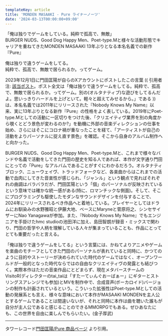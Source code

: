 ```yaml
---
templateKey: article
title: 'MONDEN MASAAKI - Pure ライナーノーツ'
date: '2024-03-13T00:00:00+09:00'
---
```

「俺は独りでゲームをしている。純粋で孤高で、無敵」<br>
BURGER NUDS、Good Dog Happy Men、Poet-type.Mと様々な活動形態でキャリアを重ねてきたMONDEN MASAAKI 13年ぶりとなる本名名義での新作『Pure』

俺は独りで違うゲームをしてる。<br>
純粋で、孤高で、無敵で居られるか。ってゲーム。

2023年12月1日に門田匡陽が自らのXアカウントにポストしたこの言葉 (( 引用者注: [該当ポスト](https://twitter.com/Poet_type_M/status/1730597840773410955)。ポスト全文は「俺は独りで違うゲームをしてる。純粋で、孤高で、無敵で居られるか。ってゲーム。別の(オルタナティブ)な遊びをしてるんだよ。思いっきりハードルを上げといて。軽々と超えてみせるから。」である )) は、本名名義では2011年にリリースされた『Nobody Knows My Name』以来、実に13年ぶりとなる新作『Pure』の性格をよく表している。2019年にPoet-type.Mとしての活動に一区切りをつけた後、「クリエイティヴ業界を別の角度から覗くとどう景色が変わるのか?」を動機に外部の音楽ディレクションの仕事を始め、さらにはそこにコロナ禍が重なったことを経て、「アーティストが自己の活動をよりパーソナルに捉え直す景色」を確認。そこから自身のアルバム制作へと向かった。

BURGER NUDS、Good Dog Happy Men、Poet-type.Mと、これまで様々なバンドや名義で活動をしてきた門田の歴史を知る人であれば、本作が文字通り門田にとっての「Pure」なアルバムであることがすぐにわかるだろう。オルタナティブロック、ニューウェイヴ、トラッドフォークなど、各楽曲からはこれまでの活動で血肉にしてきた音楽性が感じられ、「ジャンル」という観点で見ればそれぞれの曲調はバラバラだが、門田匡陽という「個」のパーソナルが反映されているという意味では確かな統一感がある(特に、ロマンチックな側面)。そして、そこにプログラミングも駆使したモダンなサウンドデザインを付与することで、2024年にリリースされるべき作品へと着地している。プレイヤーとしてはドラムにお馴染みの水野雅昭と伊藤大地、ベースにMaryneと菅原将之、シンセサイザーにNao Yanagawaが参加。また、『Nobody Knows My Name』でもエンジニアを手掛けたhmc studioの池田洋に加え、島田智朗が録音・ミックスで関わり、門田の哲学や人柄を理解している人々が集まっていることも、作品にとってとても重要だったと言える。

「俺は独りで違うゲームをしてる」という言葉には、かねてよりアニメやゲームを楽曲のモチーフとしてきた門田のパーソナルが表れていると同時に、かつてのように目的やストーリーが決められていた時代のゲームではなく、オープンワールドが一般的となった時代ならではの自由なクリエイティヴの発露とも結びつく。実際本作はただの音楽作品にとどまらず、現在メタバースチームのVisitoR(ディレクターのtai_taiは「すたーてぃんぐおーばぁー」にギターとストリングスアレンジでも参加)とMVを制作中で、合成音声(ボーカロイド)バージョンの制作も計画されているという。こういった拡張性はPoet-type.Mとしての活動の発展系とも言え、様々な意味において本作がMASAAKI MONDENを主人公とするゲームであることは間違いないが、それと同時に本作は曲を聴いた誰もが自分が主人公であると感じることのできるMMORPGでもある。ぜひあなたにも、この世界を自由に楽しんでもらいたい。(金子厚武)

---

タワーレコード[門田匡陽/Pure 商品ページ](https://tower.jp/item/6276015) より引用。
